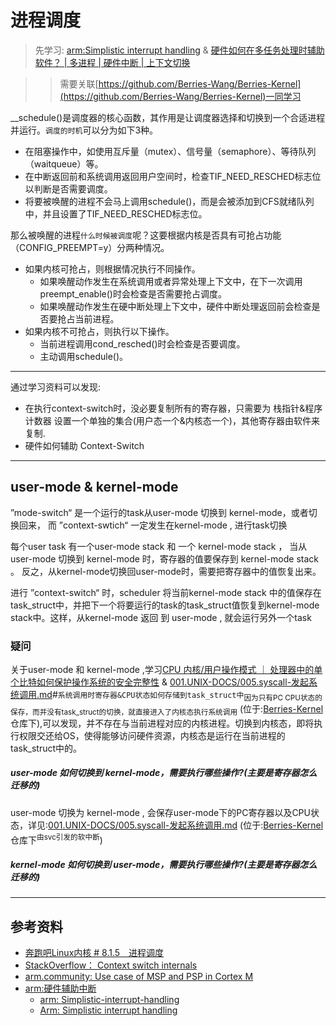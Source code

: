 # 进程调度
> 先学习: [arm:Simplistic interrupt handling](../999.REFS/ARM%20Cortex-A%20(ARMv7-A)%20Series%20Programmer's%20Guide.pdf) & [硬件如何在多任务处理时辅助软件？ | 多进程 | 硬件中断 | 上下文切换](../../010.LESSONS/28434237523-1-192.mp4)

>> 需要关联[https://github.com/Berries-Wang/Berries-Kernel](https://github.com/Berries-Wang/Berries-Kernel)一同学习

__schedule()是调度器的核心函数，其作用是让调度器选择和切换到一个合适进程并运行。`调度的时机`可以分为如下3种。
+ 在阻塞操作中，如使用互斥量（mutex）、信号量（semaphore）、等待队列（waitqueue）等。
+ 在中断返回前和系统调用返回用户空间时，检查TIF_NEED_RESCHED标志位以判断是否需要调度。
+ 将要被唤醒的进程不会马上调用schedule()，而是会被添加到CFS就绪队列中，并且设置了TIF_NEED_RESCHED标志位。

那么被唤醒的进程`什么时候被调度`呢？这要根据内核是否具有可抢占功能（CONFIG_PREEMPT=y）分两种情况。
+ 如果内核可抢占，则根据情况执行不同操作。
   - 如果唤醒动作发生在系统调用或者异常处理上下文中，在下一次调用preempt_enable()时会检查是否需要抢占调度。
   - 如果唤醒动作发生在硬中断处理上下文中，硬件中断处理返回前会检查是否要抢占当前进程。
+ 如果内核不可抢占，则执行以下操作。
   - 当前进程调用cond_resched()时会检查是否要调度。
   - 主动调用schedule()。

---

通过学习资料可以发现:
- 在执行context-switch时，没必要复制所有的寄存器，只需要为 栈指针&程序计数器 设置一个单独的集合(用户态一个&内核态一个)，其他寄存器由软件来复制.
- 硬件如何辅助 Context-Switch

---

## user-mode & kernel-mode
”mode-switch“ 是一个运行的task从user-mode 切换到 kernel-mode，或者切换回来， 而 ”context-swtich“ 一定发生在kernel-mode , 进行task切换

每个user task 有一个user-mode stack 和 一个 kernel-mode stack ， 当从 user-mode 切换到 kernel-mode 时，寄存器的值要保存到 kernel-mode stack 。 反之，从kernel-mode切换回user-mode时，需要把寄存器中的值恢复出来。

进行 ”context-switch“ 时，scheduler 将当前kernel-mode stack 中的值保存在task_struct中，并把下一个将要运行的task的task_struct值恢复到kernel-mode stack中。这样，从kernel-mode 返回 到 user-mode , 就会运行另外一个task

### 疑问
关于user-mode 和 kernel-mode ,学习[CPU 内核/用户操作模式 ｜ 处理器中的单个比特如何保护操作系统的安全完整性](../../010.LESSONS/26436437797-1-16.mp4) & [001.UNIX-DOCS/005.syscall-发起系统调用.md](001.UNIX-DOCS/005.syscall-发起系统调用.md)#`系统调用时寄存器&CPU状态如何存储到task_struct中`<sub>因为只有PC CPU状态的保存，而并没有task_struct的切换，就直接进入了内核态执行系统调用</sub> (位于:[Berries-Kernel](https://github.com/Berries-Wang/Berries-Kernel)仓库下),可以发现，并不存在与当前进程对应的内核进程。切换到内核态，即将执行权限交还给OS，使得能够访问硬件资源，内核态是运行在当前进程的task_struct中的。

##### user-mode 如何切换到 kernel-mode，需要执行哪些操作?(主要是寄存器怎么迁移的)
user-mode 切换为 kernel-mode , 会保存user-mode下的PC寄存器以及CPU状态，详见:[001.UNIX-DOCS/005.syscall-发起系统调用.md](001.UNIX-DOCS/005.syscall-发起系统调用.md) (位于:[Berries-Kernel](https://github.com/Berries-Wang/Berries-Kernel)仓库下<sup>由svc引发的软中断</sup>)


##### kernel-mode 如何切换到 user-mode，需要执行哪些操作?(主要是寄存器怎么迁移的)


---

## 参考资料
+ [奔跑吧Linux内核 # 8.1.5　进程调度](../../006.BOOKs/Run%20Linux%20Kernel%20(2nd%20Edition)%20Volume%201:%20Infrastructure.epub)
+ [StackOverflow： Context switch internals](../999.REFS/Linux-Kernel-Context_switch_internals-Stack-Overflow.pdf)
+ [arm.community: Use case of MSP and PSP in Cortex M](../999.REFS/Use%20case%20of%20MSP%20and%20PSP%20in%20Cortex%20M%20Arm-Community.pdf)
+ [arm:硬件辅助中断](../999.REFS/DEN0013D_cortex_a_series_PG.pdf)
  - [arm: Simplistic-interrupt-handling](https://developer.arm.com/documentation/den0013/d/Interrupt-Handling/External-interrupt-requests/Simplistic-interrupt-handling?lang=en)
  - [Arm: Simplistic interrupt handling](../999.REFS/ARM%20Cortex-A%20(ARMv7-A)%20Series%20Programmer's%20Guide.pdf)
